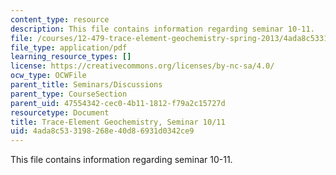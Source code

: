 ```yaml
---
content_type: resource
description: This file contains information regarding seminar 10-11.
file: /courses/12-479-trace-element-geochemistry-spring-2013/4ada8c533198268e40d86931d0342ce9_MIT12_479S13_Seminars1011.pdf
file_type: application/pdf
learning_resource_types: []
license: https://creativecommons.org/licenses/by-nc-sa/4.0/
ocw_type: OCWFile
parent_title: Seminars/Discussions
parent_type: CourseSection
parent_uid: 47554342-cec0-4b11-1812-f79a2c15727d
resourcetype: Document
title: Trace-Element Geochemistry, Seminar 10/11
uid: 4ada8c53-3198-268e-40d8-6931d0342ce9
---
```

This file contains information regarding seminar 10-11.